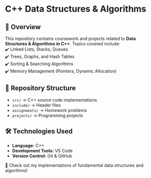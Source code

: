 # C++ Data Structures & Algorithms  

## 📌 Overview  
This repository contains coursework and projects related to **Data Structures & Algorithms in C++**. Topics covered include:  
✔️ Linked Lists, Stacks, Queues  
✔️ Trees, Graphs, and Hash Tables  
✔️ Sorting & Searching Algorithms  
✔️ Memory Management (Pointers, Dynamic Allocation)  

## 📂 Repository Structure  
- `src/` → C++ source code implementations  
- `include/` → Header files  
- `assignments/` → Homework problems  
- `projects/` → Programming projects  

## 🛠️ Technologies Used  
- **Language:** C++  
- **Development Tools:** VS Code 
- **Version Control:** Git & GitHub  

📌 Check out my implementations of fundamental data structures and algorithms!  
